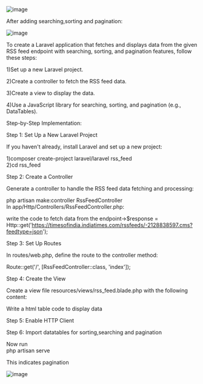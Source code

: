 ![image](https://github.com/Chaitanya6746/Mobcast_assigment/assets/104977275/30b29e6c-5bc1-455c-abd4-027570cf2e16)

After adding searching,sorting and pagination:

![image](https://github.com/Chaitanya6746/Mobcast_assigment/assets/104977275/13082daf-2e67-4dcb-a597-99c05443a9f8)

To create a Laravel application that fetches and displays data from the given RSS feed endpoint with searching, sorting, and pagination features, follow these steps:

1)Set up a new Laravel project.

2)Create a controller to fetch the RSS feed data.

3)Create a view to display the data.

4)Use a JavaScript library for searching, sorting, and pagination (e.g., DataTables).

Step-by-Step Implementation:

Step 1: Set Up a New Laravel Project

If you haven't already, install Laravel and set up a new project:

1)composer create-project laravel/laravel rss_feed            
2)cd rss_feed

Step 2: Create a Controller

Generate a controller to handle the RSS feed data fetching and processing:

php artisan make:controller RssFeedController            
In app/Http/Controllers/RssFeedController.php:

write the code to fetch data from the endpoint->$response = Http::get('https://timesofindia.indiatimes.com/rssfeeds/-2128838597.cms?feedtype=json');

Step 3: Set Up Routes

In routes/web.php, define the route to the controller method:

Route::get('/', [RssFeedController::class, 'index']);

Step 4: Create the View

Create a view file resources/views/rss_feed.blade.php with the following content:

Write a html table code to display data

Step 5: Enable HTTP Client

Step 6: Import datatables for sorting,searching and pagination

Now run     
php artisan serve

This indicates pagination

![image](https://github.com/Chaitanya6746/Mobcast_assigment/assets/104977275/e014e768-84aa-48d2-8c1a-3022866ad196)


